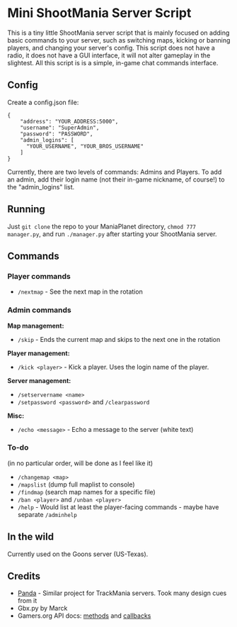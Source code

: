 # Mini ShootMania Server Script

This is a tiny little ShootMania server script that is mainly focused on adding basic commands to your server, such as switching maps, kicking or banning players, and changing your server's config. This script does not have a radio, it does not have a GUI interface, it will not alter gameplay in the slightest. All this script is is a simple, in-game chat commands interface.

## Config

Create a config.json file:

```
{
    "address": "YOUR_ADDRESS:5000",
    "username": "SuperAdmin",
    "password": "PASSWORD",
    "admin_logins": [
      "YOUR_USERNAME", "YOUR_BROS_USERNAME"
    ]
}
```

Currently, there are two levels of commands: Admins and Players. To add an admin, add their login name (not their in-game nickname, of course!) to the "admin_logins" list.

## Running

Just `git clone` the repo to your ManiaPlanet directory, `chmod 777 manager.py`, and run `./manager.py` after starting your ShootMania server.

## Commands

### Player commands

* `/nextmap` - See the next map in the rotation

### Admin commands

**Map management:**

* `/skip` - Ends the current map and skips to the next one in the rotation

**Player management:**

* `/kick <player>` - Kick a player. Uses the login name of the player.

**Server management:**

* `/setservername <name>`
* `/setpassword <password>` and `/clearpassword`

**Misc:**

* `/echo <message>` - Echo a message to the server (white text)

### To-do

(in no particular order, will be done as I feel like it)

* `/changemap <map>`
* `/mapslist` (dump full maplist to console)
* `/findmap` (search map names for a specific file)
* `/ban <player>` and `/unban <player>`
* `/help` - Would list at least the player-facing commands - maybe have separate `/adminhelp`

## In the wild

Currently used on the Goons server (US-Texas).

## Credits

* [Panda](https://github.com/Lavos/panda/) - Similar project for TrackMania servers. Took many design cues from it
* Gbx.py by Marck
* Gamers.org API docs: [methods](http://www.gamers.org/tm2/docs/ListMethods.html) and [callbacks](http://www.gamers.org/tm2/docs/ListCallbacks.html)